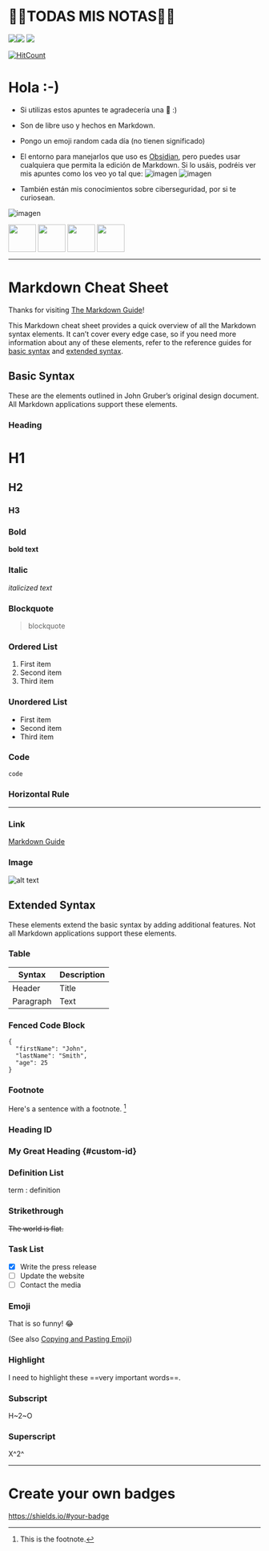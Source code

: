 # 💚💜TODAS MIS NOTAS💚💜
![](https://img.shields.io/badge/Markdown-000000?style=for-the-badge&logo=markdown&logoColor=white)![](`https://img.shields.io/badge/Markdown-000000?style=for-the-badge&logo=markdown&logoColor=white`) ![](https://img.shields.io/badge/Made%20with-Obsidian-blueviolet)

  [![HitCount](https://hits.dwyl.com/gitblanc/Obsidian-Notes.svg?style=flat-square)](http://hits.dwyl.com/gitblanc/Obsidian-Notes)

# Hola :-)
- Si utilizas estos apuntes te agradecería una 🌟 :)
- Son de libre uso y hechos en Markdown.
- Pongo un emoji random cada día (no tienen significado)
- El entorno para manejarlos que uso es [Obsidian](https://obsidian.md/), pero puedes usar cualquiera que permita la edición de Markdown. Si lo usáis, podréis ver mis apuntes como los veo yo tal que:
![imagen](https://user-images.githubusercontent.com/87705461/210357656-2561da7e-66b7-4a6c-a429-205265d15902.png)
![imagen](https://user-images.githubusercontent.com/87705461/210357876-a5223ae3-0e55-4249-a5bd-8193eb2ffc98.png)


- También están mis conocimientos sobre ciberseguridad, por si te curiosean.


![imagen](https://user-images.githubusercontent.com/87705461/210358499-d9ba998a-0e2a-4619-bf64-6a85545024a2.png)

<img src="https://cdn4.iconfinder.com/data/icons/cyber-security-18/65/97-512.png" align="top" width="55" height="55">      <img src="https://cdn4.iconfinder.com/data/icons/cyber-security-18/65/6-512.png" align="top" width="55" height="55">      <img src="https://cdn3.iconfinder.com/data/icons/cyber-security-19/65/39-512.png" align="top" width="55" height="55">      <img src="https://cdn3.iconfinder.com/data/icons/cyber-security-19/65/59-512.png" align="top" width="55" height="55">


---
# Markdown Cheat Sheet

Thanks for visiting [The Markdown Guide](https://www.markdownguide.org)!

This Markdown cheat sheet provides a quick overview of all the Markdown syntax elements. It can’t cover every edge case, so if you need more information about any of these elements, refer to the reference guides for [basic syntax](https://www.markdownguide.org/basic-syntax) and [extended syntax](https://www.markdownguide.org/extended-syntax).

## Basic Syntax

These are the elements outlined in John Gruber’s original design document. All Markdown applications support these elements.

### Heading

# H1
## H2
### H3

### Bold

**bold text**

### Italic

*italicized text*

### Blockquote

> blockquote

### Ordered List

1. First item
2. Second item
3. Third item

### Unordered List

- First item
- Second item
- Third item

### Code

`code`

### Horizontal Rule

---

### Link

[Markdown Guide](https://www.markdownguide.org)

### Image

![alt text](https://www.markdownguide.org/assets/images/tux.png)

## Extended Syntax

These elements extend the basic syntax by adding additional features. Not all Markdown applications support these elements.

### Table

| Syntax | Description |
| ----------- | ----------- |
| Header | Title |
| Paragraph | Text |

### Fenced Code Block

```
{
  "firstName": "John",
  "lastName": "Smith",
  "age": 25
}
```

### Footnote

Here's a sentence with a footnote. [^1]

[^1]: This is the footnote.

### Heading ID

### My Great Heading {#custom-id}

### Definition List

term
: definition

### Strikethrough

~~The world is flat.~~

### Task List

- [x] Write the press release
- [ ] Update the website
- [ ] Contact the media

### Emoji

That is so funny! :joy:

(See also [Copying and Pasting Emoji](https://www.markdownguide.org/extended-syntax/#copying-and-pasting-emoji))

### Highlight

I need to highlight these ==very important words==.

### Subscript

H~2~O

### Superscript

X^2^

---
# Create your own badges
https://shields.io/#your-badge
